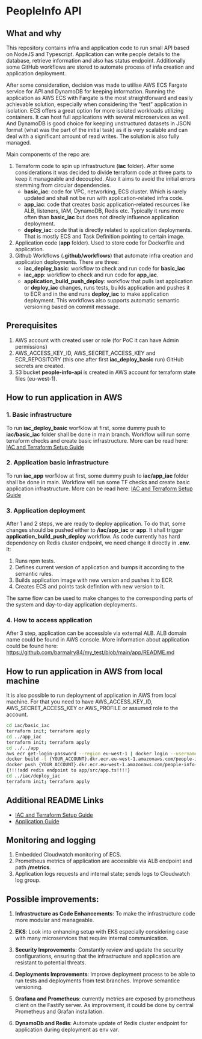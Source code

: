 # PeopleInfo API

## What and why

This repository contains infra and application code to run small API based on NodeJS and Typescript. Application can write people details to the database, retrieve information and also has status endpoint. 
Additionally some GitHub workflows are stored to automate process of infa creation and application deployment.

After some consideration, decision was made to utilise AWS ECS Fargate service for API and DynamoDB for keeping information. Running the application as AWS ECS with Fargate is the most straightforward and easily achievable solution, especially when considering the "test" application in isolation. ECS offers a great option for more isolated workloads utilizing containers. It can host full applications with several microservices as well.
And DynamoDB is good choice for keeping unstructured datasets in JSON format (what was the part of the initial task) as it is very scalable and can deal with a significant amount of read writes.  The solution is also fully managed.

Main components of the repo are:
1. Terraform code to spin up infrastructure (**iac** folder). After some considerations it was decided to divide terraform code at three parts to keep it manageable and decoupled. Also it aims to avoid the initial errors stemming from circular dependencies. 
	- **basic_iac**: code for VPC, networking, ECS cluster. Which is rarely updated and shall not be run with application-related infra code.
	- **app_iac**: code that creates basic application-related resources like ALB, listeners, IAM, DynamoDB, Redis etc. Typically it runs more often than **basic_iac** but does not direcly influence application deployment. 
	- **deploy_iac**: code that is directly related to application deployments. That is mostly ECS and Task Definition pointing to certain image.
2. Application code (**app** folder). Used to store code for Dockerfile and application.
3. Github Workflows (**.github/workflows**) that automate infra creation and application deployments. There are three:
	- **iac_deploy_basic**: workflow to check and run code for **basic_iac**
	- **iac_app**: workflow to check and run code for **app_iac**.
	- **application_build_push_deploy**: workflow that pulls last application or **deploy_iac** changes, runs tests, builds application and pushes it to ECR and in the end runs **deploy_iac** to make application deployment. This workflows also supports automatic semantic versioning based on commit message.

## Prerequisites

1. AWS account with created user or role (for PoC it can have Admin permissions)
2. AWS_ACCESS_KEY_ID, AWS_SECRET_ACCESS_KEY and ECR_REPOSITORY (this one after first **iac_deploy_basic** run) GitHub secrets are created.
3. S3 bucket **people-info-api** is created in AWS account for terraform state files (eu-west-1).

## How to run application in AWS

### 1. **Basic infrastructure**

To run **iac_deploy_basic** worfklow at first, some dummy push to **iac/basic_iac** folder shall be done in main branch.
Workflow will run some terraform checks and create basic infrastructure. More can be read here: [IAC and Terraform Setup Guide](https://github.com/barmalry84/my_test/blob/main/iac/README.md)

### 2. **Application basic infrastructure**

To run **iac_app** worfklow at first, some dummy push to **iac/app_iac** folder shall be done in main.
Workflow will run some TF checks and create basic application infrastructure. More can be read here: [IAC and Terraform Setup Guide](https://github.com/barmalry84/my_test/blob/main/iac/README.md)

### 3. **Application deployment**

After 1 and 2 steps, we are ready to deploy application. To do that, some changes should be pushed either to **/iac/app_iac** or **app**. It shall trigger **application_build_push_deploy** workflow. As code currently has hard dependency on Redis cluster endpoint, we need change it directly in **.env**. It:
1. Runs npm tests.
2. Defines current version of application and bumps it according to the semantic rules.
3. Builds application image with new version and pushes it to ECR.
4. Creates ECS and points task defintion with new version to it. 

The same flow can be used to make changes to the corresponding parts of the system and day-to-day application deployments. 

### 4. **How to access application**
After 3 step, application can be accessible via external ALB. ALB domain name could be found in AWS console. 
More information about application could be found here: https://github.com/barmalry84/my_test/blob/main/app/README.md

## How to run application in AWS from local machine
It is also possible to run deployment of application in AWS from local machine. For that you need to have AWS_ACCESS_KEY_ID, AWS_SECRET_ACCESS_KEY or AWS_PROFILE or assumed role to the account.

```bash
cd iac/basic_iac
terraform init; terraform apply
cd ../app_iac
terraform init; terraform apply
cd ../../app
aws ecr get-login-password --region eu-west-1 | docker login --username AWS --password-stdin {YOUR_ACCOUNT}.dkr.ecr.eu-west-1.amazonaws.com
docker build -t {YOUR_ACCOUNT}.dkr.ecr.eu-west-1.amazonaws.com/people-info-api:{NEW_VERSION}
docker push {YOUR_ACCOUNT}.dkr.ecr.eu-west-1.amazonaws.com/people-info-api:{NEW_VERSION}
{!!!!add redis endpoint to app/src/app.ts!!!!}
cd ../iac/deploy_iac
terraform init; terraform apply
```

## Additional README Links

- [IAC and Terraform Setup Guide](https://github.com/barmalry84/my_test/blob/main/iac/README.md)
- [Application Guide](https://github.com/barmalry84/my_test/blob/main/app/README.md)

## Monitoring and logging
1. Embedded Cloudwatch monitoring of ECS.
2. Prometheus metrics of application are accessible via ALB endpoint and path **/metrics**.
3. Application logs requests and internal state; sends logs to Cloudwatch log group.

## Possible improvements:

1. **Infrastructure as Code Enhancements**: To make the infrastructure code more modular and manageable.

2. **EKS**: Look into enhancing setup with EKS especially considering case with many microservices that require internal communication.

3. **Security Improvements**: Constantly review and update the security configurations, ensuring that the infrastructure and application are resistant to potential threats.

4. **Deployments Improvements**: Improve deployment process to be able to run tests and deployments from test branches. Improve semantice versioning.

5. **Grafana and Prometheus**: currently metrics are exposed by prometheus client on the Fastify server. As improvement, it could be done by central Prometheus and Grafan installation.

6. **DynamoDb and Redis**: Automate update of Redis cluster endpoint for application during deployment as env var.

